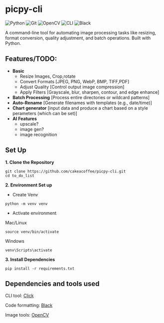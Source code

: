 # picpy-cli
![Python](https://img.shields.io/badge/python-3670A0?style=for-the-badge&logo=python&logoColor=ffdd54)
![Git](https://img.shields.io/badge/Git-F05032?style=for-the-badge&logo=git&logoColor=white)
![OpenCV](https://img.shields.io/badge/OpenCV-blue?style=for-the-badge&logo=python&logoColor=white)
![CLI](https://img.shields.io/badge/Click__-white?style=for-the-badge&logo=python&logoColor=black)
![Black](https://img.shields.io/badge/Black-000000?style=for-the-badge&logo=python&logoColor=white)

A command-line tool for automating image processing tasks like resizing, format conversion, quality adjustment, and batch operations. Built with Python.

## Features/TODO:
- **Basic**
  - Resize Images, Crop,rotate
  - Convert Formats [JPEG, PNG, WebP, BMP, TIFF,PDF]
  - Adjust Quality [Control output image compression]
  - Apply Filters [Grayscale, blur, sharpen, contour, and edge enhance]
- **Batch Processing** [Process entire directories or wildcard patterns]
- **Auto-Rename** [Generate filenames with templates (e.g., date/time)]
- **Chart generator** [input data and produce a chart based on a style perameters (which can be set)]
- **AI Features**
  - upscale?
  - image gen?
  - image recognition

## Set Up
**1. Clone the Repository**
```
git clone https://github.com/cakeacoffee/picpy-cli.git
cd to_do_list
```
**2.  Environment Set up**

- Create Venv
```
python -m venv venv
```
- Activate environment

Mac/Linux
```
source venv/bin/activate
```
Windows
```
venv\Scripts\activate
```

**3. Install Dependencies**

```
pip install -r requirements.txt
```

## Dependencies and tools used
CLI tool: [Click](https://click.palletsprojects.com/en/stable/)

Code formatting: [Black](https://github.com/psf/black)

Image tools: [OpenCV](https://opencv.org/)

